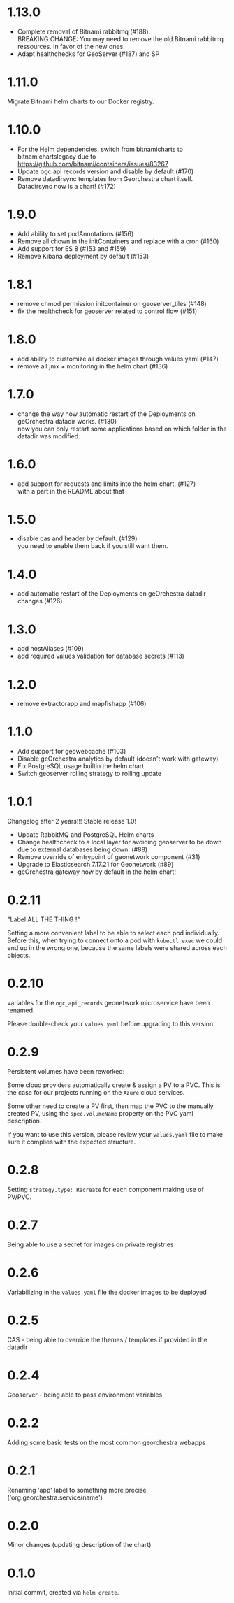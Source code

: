 # 1.13.0

- Complete removal of Bitnami rabbitmq (#188):  
  BREAKING CHANGE: You may need to remove the old Bitnami rabbitmq ressources. In favor of the new ones.
- Adapt healthchecks for GeoServer (#187) and SP

# 1.11.0

Migrate Bitnami helm charts to our Docker registry.

# 1.10.0

- For the Helm dependencies, switch from bitnamicharts to bitnamichartslegacy due to https://github.com/bitnami/containers/issues/83267
- Update ogc api records version and disable by default (#170)
- Remove datadirsync templates from Georchestra chart itself. Datadirsync now is a chart! (#172)

# 1.9.0

- Add ability to set podAnnotations (#156)
- Remove all chown in the initContainers and replace with a cron (#160)
- Add support for ES 8 (#153 and #159)
- Remove Kibana deployment by default (#153)

# 1.8.1
- remove chmod permission initcontainer on geoserver_tiles (#148)
- fix the healthcheck for geoserver related to control flow (#151)

# 1.8.0

- add ability to customize all docker images through values.yaml (#147)
- remove all jmx + monitoring in the helm chart (#136)

# 1.7.0

- change the way how automatic restart of the Deployments on geOrchestra datadir works. (#130)  
  now you can only restart some applications based on which folder in the datadir was modified.

# 1.6.0

- add support for requests and limits into the helm chart. (#127)  
  with a part in the README about that

# 1.5.0
- disable cas and header by default. (#129)  
   you need to enable them back if you still want them.

# 1.4.0

- add automatic restart of the Deployments on geOrchestra datadir changes (#126)

# 1.3.0

- add hostAliases (#109)
- add required values validation for database secrets (#113)

# 1.2.0

- remove extractorapp and mapfishapp (#106)

# 1.1.0

- Add support for geowebcache (#103)
- Disable geOrchestra analytics by default (doesn't work with gateway)
- Fix PostgreSQL usage builtin the helm chart
- Switch geoserver rolling strategy to rolling update

# 1.0.1

Changelog after 2 years!!! Stable release 1.0!

- Update RabbitMQ and PostgreSQL Helm charts
- Change healthcheck to a local layer for avoiding geoserver to be down due to external databases being down. (#88)
- Remove override of entrypoint of geonetwork component (#31)
- Upgrade to Elasticsearch 7.17.21 for Geonetwork (#89)
- geOrchestra gateway now by default in the helm chart!

# 0.2.11

"Label ALL THE THING !"

Setting a more convenient label to be able to select each pod individually. Before this,
when trying to connect onto a pod with `kubectl exec` we could end up in the wrong one,
because the same labels were shared across each objects.

# 0.2.10

variables for the `ogc_api_records` geonetwork microservice have been renamed.

Please double-check your `values.yaml` before upgrading to this version.

# 0.2.9

Persistent volumes have been reworked:

Some cloud providers automatically create & assign a PV to a PVC. This is the
case for our projects running on the `Azure` cloud services.

Some other need to create a PV first, then map the PVC to the manually created
PV, using the `spec.volumeName` property on the PVC yaml description.

If you want to use this version, please review your `values.yaml` file to make
sure it complies with the expected structure.

# 0.2.8

Setting `strategy.type: Recreate` for each component making use of PV/PVC.

# 0.2.7

Being able to use a secret for images on private registries

# 0.2.6

Variabilizing in the `values.yaml` file the docker images to be deployed

# 0.2.5

CAS - being able to override the themes / templates if provided in the datadir

# 0.2.4

Geoserver - being able to pass environment variables

# 0.2.2

Adding some basic tests on the most common georchestra webapps

# 0.2.1

Renaming 'app' label to something more precise ('org.georchestra.service/name')

# 0.2.0

Minor changes (updating description of the chart)

# 0.1.0

Initial commit, created via `helm create`.
